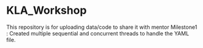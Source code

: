 # KLA_Workshop
This repository is for uploading data/code to share it with mentor
 Milestone1 : Created multiple sequential and concurrent threads to handle the YAML file.
